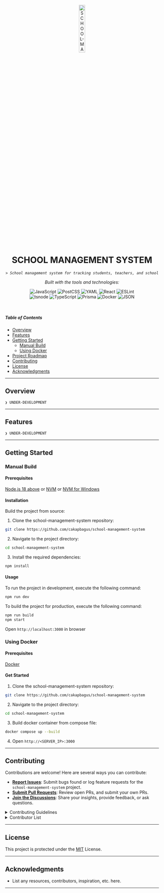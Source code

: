 <p align="center">
<img src="https://img.icons8.com/?size=512&id=114259&format=png" width="20%" alt="SCHOOL-MANAGEMENT-SYSTEM-logo">
</p>

<p align="center">
    <h1 align="center">SCHOOL MANAGEMENT SYSTEM</h1>
</p>
<p align="center">
    <code><em>> School management system for tracking students, teachers, and school</em></code>
</p>
<p align="center">
		<em>Built with the tools and technologies:</em>
</p>
<p align="center">
	<img src="https://img.shields.io/badge/JavaScript-F7DF1E.svg?style=flat&logo=JavaScript&logoColor=black" alt="JavaScript">
	<img src="https://img.shields.io/badge/PostCSS-DD3A0A.svg?style=flat&logo=PostCSS&logoColor=white" alt="PostCSS">
	<img src="https://img.shields.io/badge/YAML-CB171E.svg?style=flat&logo=YAML&logoColor=white" alt="YAML">
	<img src="https://img.shields.io/badge/React-61DAFB.svg?style=flat&logo=React&logoColor=black" alt="React">
	<img src="https://img.shields.io/badge/ESLint-4B32C3.svg?style=flat&logo=ESLint&logoColor=white" alt="ESLint">
	<br>
	<img src="https://img.shields.io/badge/tsnode-3178C6.svg?style=flat&logo=ts-node&logoColor=white" alt="tsnode">
	<img src="https://img.shields.io/badge/TypeScript-3178C6.svg?style=flat&logo=TypeScript&logoColor=white" alt="TypeScript">
	<img src="https://img.shields.io/badge/Prisma-2D3748.svg?style=flat&logo=Prisma&logoColor=white" alt="Prisma">
	<img src="https://img.shields.io/badge/Docker-2496ED.svg?style=flat&logo=Docker&logoColor=white" alt="Docker">
	<img src="https://img.shields.io/badge/JSON-000000.svg?style=flat&logo=JSON&logoColor=white" alt="JSON">
</p>

<br>

##### Table of Contents

-   [ Overview](#-overview)
-   [ Features](#-features)
-   [ Getting Started](#-getting-started)
    -   [ Manual Build](#-manual-build)
    -   [ Using Docker](#-using-docker)
-   [ Project Roadmap](#-project-roadmap)
-   [ Contributing](#-contributing)
-   [ License](#-license)
-   [ Acknowledgments](#-acknowledgments)

---

## Overview

<code>❯ UNDER-DEVELOPMENT</code>

---

## Features

<code>❯ UNDER-DEVELOPMENT</code>

---

## Getting Started

### Manual Build

#### Prerequisites

[Node.js 18 above](https://nodejs.org/en/download/package-manager) or [NVM](https://github.com/nvm-sh/nvm) or [NVM for Windows](https://github.com/coreybutler/nvm-windows)

#### Installation

Build the project from source:

1. Clone the school-management-system repository:

```sh
git clone https://github.com/cakapbagus/school-management-system
```

2. Navigate to the project directory:

```sh
cd school-management-system
```

3. Install the required dependencies:

```sh
npm install
```

#### Usage

To run the project in development, execute the following command:

```sh
npm run dev
```

To build the project for production, execute the following command:

```sh
npm run build
npm start
```

Open `http://localhost:3000` in browser

### Using Docker

#### Prerequisites

[Docker](https://docs.docker.com/engine/install/)

#### Get Started

1. Clone the school-management-system repository:

```sh
git clone https://github.com/cakapbagus/school-management-system
```

2. Navigate to the project directory:

```sh
cd school-management-system
```

3. Build docker container from compose file:

```sh
docker compose up --build
```

4. Open `http://<SERVER_IP>:3000`

---

## Contributing

Contributions are welcome! Here are several ways you can contribute:

-   **[Report Issues](https://github.com/cakapbagus/school-management-system/issues)**: Submit bugs found or log feature requests for the `school-management-system` project.
-   **[Submit Pull Requests](https://github.com/cakapbagus/school-management-system/blob/main/CONTRIBUTING.md)**: Review open PRs, and submit your own PRs.
-   **[Join the Discussions](https://github.com/cakapbagus/school-management-system/discussions)**: Share your insights, provide feedback, or ask questions.

<details closed>
<summary>Contributing Guidelines</summary>

1. **Fork the Repository**: Start by forking the project repository to your github account.
2. **Clone Locally**: Clone the forked repository to your local machine using a git client.
    ```sh
    git clone https://github.com/cakapbagus/school-management-system
    ```
3. **Create a New Branch**: Always work on a new branch, giving it a descriptive name.
    ```sh
    git checkout -b new-feature-x
    ```
4. **Make Your Changes**: Develop and test your changes locally.
5. **Commit Your Changes**: Commit with a clear message describing your updates.
    ```sh
    git commit -m 'Implemented new feature x.'
    ```
6. **Push to github**: Push the changes to your forked repository.
    ```sh
    git push origin new-feature-x
    ```
7. **Submit a Pull Request**: Create a PR against the original project repository. Clearly describe the changes and their motivations.
8. **Review**: Once your PR is reviewed and approved, it will be merged into the main branch. Congratulations on your contribution!
 </details>

<details closed>
<summary>Contributor List</summary>
<br>
<p align="left">
   <a href="https://github.com{/cakapbagus/school-management-system/}graphs/contributors">
      <img src="https://contrib.rocks/image?repo=cakapbagus/school-management-system">
   </a>
</p>
</details>

---

## License

This project is protected under the [MIT](https://choosealicense.com/licenses/mit/) License.

---

## Acknowledgments

-   List any resources, contributors, inspiration, etc. here.

---
